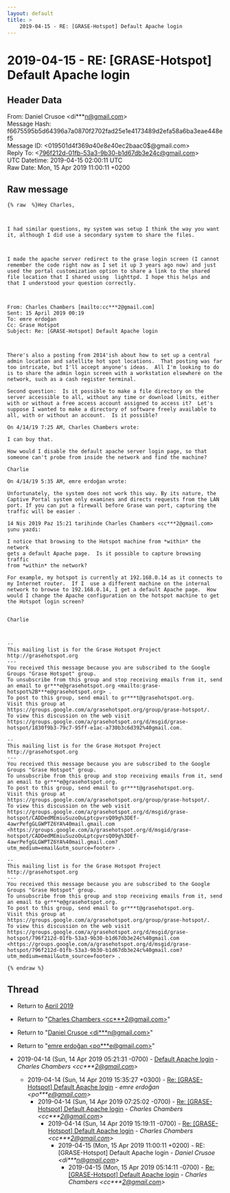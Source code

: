 ```yaml
---
layout: default
title: >
    2019-04-15 - RE: [GRASE-Hotspot] Default Apache login
---
```


# 2019-04-15 - RE: [GRASE-Hotspot] Default Apache login

## Header Data

From: Daniel Crusoe \<di***n@gmail.com\><br>
Message Hash: f6675595b5d64396a7a0870f2702fad25e1e4173489d2efa58a6ba3eae448ef5<br>
Message ID: \<019501d4f369$a40e8e40$ec2baac0$@gmail.com\><br>
Reply To: \<796f212d-01fb-53a3-9b30-b1d67db3e24c@gmail.com\><br>
UTC Datetime: 2019-04-15 02:00:11 UTC<br>
Raw Date: Mon, 15 Apr 2019 11:00:11 +0200<br>

## Raw message

```
{% raw  %}Hey Charles,

 

I had similar questions, my system was setup I think the way you want it, although I did use a secondary system to share the files. 

 

I made the apache server redirect to the grase login screen (I cannot remember the code right now as I set it up 3 years ago now) and just used the portal customization option to share a link to the shared file location that I shared using  lighttpd. I hope this helps and that I understood your question correctly.

 

From: Charles Chambers [mailto:cc***2@gmail.com] 
Sent: 15 April 2019 00:19
To: emre erdoğan
Cc: Grase Hotspot
Subject: Re: [GRASE-Hotspot] Default Apache login

 

There's also a posting from 2014'ish about how to set up a central admin location and satellite hot spot locations.  That posting was far too intricate, but I'll accept anyone's ideas.  All I'm looking to do is to share the admin login screen with a workstation elsewhere on the network, such as a cash register terminal.

Second question:  Is it possible to make a file directory on the server accessible to all, without any time or download limits, either with or without a free access account assigned to access it?  Let's suppose I wanted to make a directory of software freely available to all, with or without an account.  Is it possible?

On 4/14/19 7:25 AM, Charles Chambers wrote:

I can buy that.  

How would I disable the default apache server login page, so that someone can't probe from inside the network and find the machine?

Charlie

On 4/14/19 5:35 AM, emre erdoğan wrote:

Unfortunately, the system does not work this way. By its nature, the Captive Portal system only examines and directs requests from the LAN port. If you can put a firewall before Grase wan port, capturing the traffic will be easier .

14 Nis 2019 Paz 15:21 tarihinde Charles Chambers <cc***2@gmail.com> şunu yazdı:

I notice that browsing to the Hotspot machine from *within* the network
gets a default Apache page.  Is it possible to capture browsing traffic
from *within* the network?

For example, my hotspot is currently at 192.168.0.14 as it connects to
my Internet router.  If I  use a different machine on the internal
network to browse to 192.168.0.14, I get a default Apache page.  How
would I change the Apache configuration on the hotspot machine to get
the Hotspot login screen?


Charlie



-- 
This mailing list is for the Grase Hotspot Project http://grasehotspot.org
--- 
You received this message because you are subscribed to the Google Groups "Grase Hotspot" group.
To unsubscribe from this group and stop receiving emails from it, send an email to gr***e@grasehotspot.org <mailto:grase-hotspot%2B***e@grasehotspot.org> .
To post to this group, send email to gr***t@grasehotspot.org.
Visit this group at https://groups.google.com/a/grasehotspot.org/group/grase-hotspot/.
To view this discussion on the web visit https://groups.google.com/a/grasehotspot.org/d/msgid/grase-hotspot/1830f9b3-79c7-95ff-e1ac-a730b3c6d392%40gmail.com.

-- 
This mailing list is for the Grase Hotspot Project http://grasehotspot.org
--- 
You received this message because you are subscribed to the Google Groups "Grase Hotspot" group.
To unsubscribe from this group and stop receiving emails from it, send an email to gr***e@grasehotspot.org.
To post to this group, send email to gr***t@grasehotspot.org.
Visit this group at https://groups.google.com/a/grasehotspot.org/group/grase-hotspot/.
To view this discussion on the web visit https://groups.google.com/a/grasehotspot.org/d/msgid/grase-hotspot/CADDedMEmiuSuzoOuLptcpvrsQ09g%3DEf-4awrPefgGLGWPTZ6YA%40mail.gmail.com <https://groups.google.com/a/grasehotspot.org/d/msgid/grase-hotspot/CADDedMEmiuSuzoOuLptcpvrsQ09g%3DEf-4awrPefgGLGWPTZ6YA%40mail.gmail.com?utm_medium=email&utm_source=footer> .

-- 
This mailing list is for the Grase Hotspot Project http://grasehotspot.org
--- 
You received this message because you are subscribed to the Google Groups "Grase Hotspot" group.
To unsubscribe from this group and stop receiving emails from it, send an email to gr***e@grasehotspot.org.
To post to this group, send email to gr***t@grasehotspot.org.
Visit this group at https://groups.google.com/a/grasehotspot.org/group/grase-hotspot/.
To view this discussion on the web visit https://groups.google.com/a/grasehotspot.org/d/msgid/grase-hotspot/796f212d-01fb-53a3-9b30-b1d67db3e24c%40gmail.com <https://groups.google.com/a/grasehotspot.org/d/msgid/grase-hotspot/796f212d-01fb-53a3-9b30-b1d67db3e24c%40gmail.com?utm_medium=email&utm_source=footer> .

{% endraw %}
```

## Thread

+ Return to [April 2019](/archive/2019/04)

+ Return to "[Charles Chambers <cc***2<span>@</span>gmail.com>](/authors/cc___2_at_gmail_com)"
+ Return to "[Daniel Crusoe <di***n<span>@</span>gmail.com>](/authors/di___n_at_gmail_com)"
+ Return to "[emre erdoğan <po***e<span>@</span>gmail.com>](/authors/po___e_at_gmail_com)"

+ 2019-04-14 (Sun, 14 Apr 2019 05:21:31 -0700) - [Default Apache login](/archive/2019/04/69be8a8cc53622428a2dce681da1488cb256de2d355012a4f8cfd07cec1109a8) - _Charles Chambers \<cc***2@gmail.com\>_
  + 2019-04-14 (Sun, 14 Apr 2019 15:35:27 +0300) - [Re: [GRASE-Hotspot] Default Apache login](/archive/2019/04/55f84e7de7e5d9a1897a8593ec4d26fe55a5b40da135be6278633d6c66fe4f99) - _emre erdoğan \<po***e@gmail.com\>_
    + 2019-04-14 (Sun, 14 Apr 2019 07:25:02 -0700) - [Re: [GRASE-Hotspot] Default Apache login](/archive/2019/04/6996b28e1c03e5707567a365ccd923b2487790089923759a946a127e15f061af) - _Charles Chambers \<cc***2@gmail.com\>_
      + 2019-04-14 (Sun, 14 Apr 2019 15:19:11 -0700) - [Re: [GRASE-Hotspot] Default Apache login](/archive/2019/04/0b18eec8941777336482cd60693b2c5c83279382d94aad31d32bfb89ec5205b7) - _Charles Chambers \<cc***2@gmail.com\>_
        + 2019-04-15 (Mon, 15 Apr 2019 11:00:11 +0200) - RE: [GRASE-Hotspot] Default Apache login - _Daniel Crusoe \<di***n@gmail.com\>_
          + 2019-04-15 (Mon, 15 Apr 2019 05:14:11 -0700) - [Re: [GRASE-Hotspot] Default Apache login](/archive/2019/04/a96ea1ff2a9b2b16e19879fc0fba1d55b1aafd53a86cac0ed9cb2da39e120bf3) - _Charles Chambers \<cc***2@gmail.com\>_

